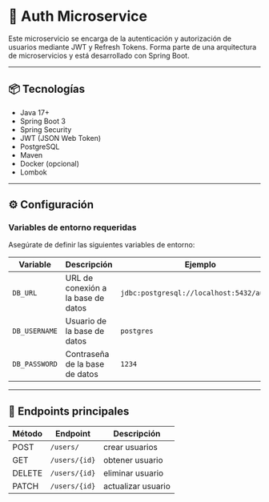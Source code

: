 # 🔐 Auth Microservice

Este microservicio se encarga de la autenticación y autorización de usuarios mediante JWT y Refresh Tokens. Forma parte de una arquitectura de microservicios y está desarrollado con Spring Boot.

---

## 📦 Tecnologías

- Java 17+
- Spring Boot 3
- Spring Security
- JWT (JSON Web Token)
- PostgreSQL
- Maven
- Docker (opcional)
- Lombok

---

## ⚙️ Configuración

### Variables de entorno requeridas

Asegúrate de definir las siguientes variables de entorno:

| Variable         | Descripción                             | Ejemplo                                      |
|------------------|------------------------------------------|----------------------------------------------|
| `DB_URL`         | URL de conexión a la base de datos       | `jdbc:postgresql://localhost:5432/authdb`    |
| `DB_USERNAME`    | Usuario de la base de datos              | `postgres`                                   |
| `DB_PASSWORD`    | Contraseña de la base de datos           | `1234`                                       |

---

## 🚀 Endpoints principales

| Método | Endpoint            | Descripción                    |
|--------|---------------------|--------------------------------|
| POST   | `/users/`   | crear usuarios|
| GET   | `/users/{id}` | obtener usuario|
| DELETE   | `/users/{id}` | eliminar usuario|
| PATCH   | `/users/{id}` | actualizar usuario|


